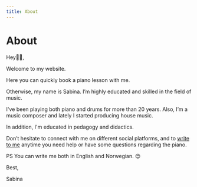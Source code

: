 ```yaml
---
title: About
---
```


# About



Hey👋🏼,


Welcome to my website.

Here you can quickly book a piano lesson with me. 


Otherwise, my name is Sabina. I’m highly educated and skilled in the field of music. 

I've been playing both piano and drums for more than 20 years. Also, I’m a music composer and lately I started producing house music.

In addition, I'm educated in pedagogy and didactics.


Don’t hesitate to connect with me on different social platforms, and to [write to me](./contact) anytime you need help or have some questions regarding the piano.

PS You can write me both in English and Norwegian. 😊




Best,

Sabina
